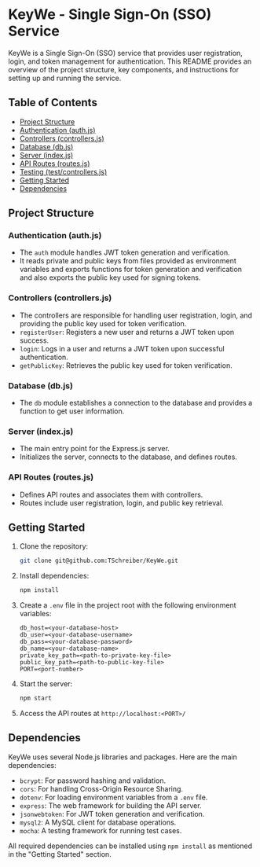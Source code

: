 # KeyWe - Single Sign-On (SSO) Service

KeyWe is a Single Sign-On (SSO) service that provides user registration, login, and token management for authentication. This README provides an overview of the project structure, key components, and instructions for setting up and running the service.

## Table of Contents

- [Project Structure](#project-structure)
- [Authentication (auth.js)](#authentication-authjs)
- [Controllers (controllers.js)](#controllers-controllersjs)
- [Database (db.js)](#database-dbjs)
- [Server (index.js)](#server-indexjs)
- [API Routes (routes.js)](#api-routes-routesjs)
- [Testing (test/controllers.js)](#testing-controllersjs)
- [Getting Started](#getting-started)
- [Dependencies](#dependencies)

## Project Structure

### Authentication (auth.js)

- The `auth` module handles JWT token generation and verification.
- It reads private and public keys from files provided as environment variables and exports functions for token generation and verification and also exports the public key used for signing tokens.

### Controllers (controllers.js)

- The controllers are responsible for handling user registration, login, and providing the public key used for token verification.
- `registerUser`: Registers a new user and returns a JWT token upon success.
- `login`: Logs in a user and returns a JWT token upon successful authentication.
- `getPublicKey`: Retrieves the public key used for token verification.

### Database (db.js)

- The `db` module establishes a connection to the database and provides a function to get user information.

### Server (index.js)

- The main entry point for the Express.js server.
- Initializes the server, connects to the database, and defines routes.

### API Routes (routes.js)

- Defines API routes and associates them with controllers.
- Routes include user registration, login, and public key retrieval.

## Getting Started

1. Clone the repository:

   ```bash
   git clone git@github.com:TSchreiber/KeyWe.git
   ```

2. Install dependencies:

   ```bash
   npm install
   ```

3. Create a `.env` file in the project root with the following environment variables:

   ```env
   db_host=<your-database-host>
   db_user=<your-database-username>
   db_pass=<your-database-password>
   db_name=<your-database-name>
   private_key_path=<path-to-private-key-file>
   public_key_path=<path-to-public-key-file>
   PORT=<port-number>
   ```

4. Start the server:

   ```bash
   npm start
   ```

5. Access the API routes at `http://localhost:<PORT>/` 

## Dependencies

KeyWe uses several Node.js libraries and packages. Here are the main dependencies:

- `bcrypt`: For password hashing and validation.
- `cors`: For handling Cross-Origin Resource Sharing.
- `dotenv`: For loading environment variables from a `.env` file.
- `express`: The web framework for building the API server.
- `jsonwebtoken`: For JWT token generation and verification.
- `mysql2`: A MySQL client for database operations.
- `mocha`: A testing framework for running test cases.

All required dependencies can be installed using `npm install` as mentioned in the "Getting Started" section.
